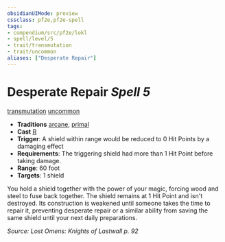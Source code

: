 ```yaml
---
obsidianUIMode: preview
cssclass: pf2e,pf2e-spell
tags:
- compendium/src/pf2e/lokl
- spell/level/5
- trait/transmutation
- trait/uncommon
aliases: ["Desperate Repair"]
---
```

# Desperate Repair *Spell 5*   
[transmutation](transmutation.md "Transmutation School Trait")  [uncommon](uncommon.md "Uncommon Rarity Trait")  

- **Traditions** [arcane](arcane.md "Arcane Tradition Trait"), [primal](primal.md "Primal Tradition Trait")
- **Cast** [R](chapter-9-playing-the-game.md#Actions "Reaction") 
- **Trigger**: A shield within range would be reduced to 0 Hit Points by a damaging effect
- **Requirements**: The triggering shield had more than 1 Hit Point before taking damage.
- **Range**: 60 foot
- **Targets**: 1 shield

You hold a shield together with the power of your magic, forcing wood and steel to fuse back together. The shield remains at 1 Hit Point and isn't destroyed. Its construction is weakened until someone takes the time to repair it, preventing desperate repair or a similar ability from saving the same shield until your next daily preparations.

*Source: Lost Omens: Knights of Lastwall p. 92*